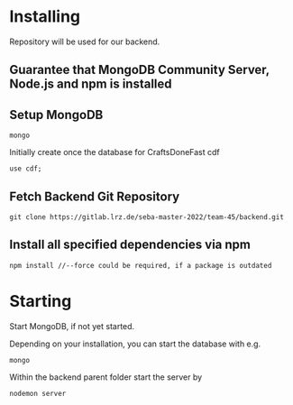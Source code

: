 # Installing

Repository will be used for our backend.

## Guarantee that MongoDB Community Server, Node.js and npm is installed

## Setup MongoDB

```
mongo
```

Initially create once the database for CraftsDoneFast cdf
```
use cdf;
```

## Fetch Backend Git Repository

```
git clone https://gitlab.lrz.de/seba-master-2022/team-45/backend.git
```

## Install all specified dependencies via npm
```
npm install //--force could be required, if a package is outdated
```

# Starting

Start MongoDB, if not yet started.

Depending on your installation, you can start the database with e.g.
```
mongo
```

Within the backend parent folder start the server by

```
nodemon server
```



